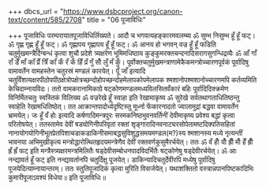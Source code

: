 +++
dbcs_url = "https://www.dsbcproject.org/canon-text/content/585/2708"
title = "06 पूजाविधिः"

+++
पूजाविधिः
परम्परायातपूजाविधिर्लिख्यते। आदौ च भगवत्यहङ्कारमवलम्ब्य ॐ सुम्भ निसुम्भ हूँ हूँ फट्। ॐ गृह्ण गृह्ण हूँ हूँ फट्। ॐ गृह्णापय गृह्णापय हूँ हूँ फट्। ॐ आनय हो भगवन् वज्र हूँ हूँ फडिति चतुर्मुखमन्त्रैर्दिग्बन्धं कृत्वा शुचौ प्रदेशे त्र्यक्षरेण भूमिमधिष्ठाय कुङ्कुमरक्तचन्दनादिसरागसुगन्धिद्रव्यैः ॐ आँ गाँ राँ डेँ माँ काँ प्रेँ त्रिँ काँ कँ रँ कँ हिँ प्रँ गुँ सोँ लुँ मँ कुँ। पूर्वोक्तचतुर्मुखमन्त्राणामेकैकमन्त्रोच्चारणपूर्वकं पूर्वादिषु वामावर्तेन वामहस्तेन चतुरस्रं मण्डलं कारयेत्। पूँ जाँ इत्यादि चतुर्विंशत्यक्षरपीठोपपीठक्षेत्रोपक्षेत्रच्छन्दोहोपच्छन्दोहमेलापकोपमेलापक श्मशानोपश्मशानोच्चारणमपि कर्तव्यमिति केचिदाम्नायविदः। ततो वामकरानामिकाग्रे षट्कोणमण्डलमध्यविलसितवँकारं बहिः पूर्वादिदिक्क्रमेण विनिर्मितचतुः स्वस्तिकं विलिख्य ॐ वज्ररेखे हूँ स्वाहा इति रेखामाकृष्य ॐ सुरेखे सर्वतथागताधितिष्ठन्तु स्वाहेति रेखामधितिष्ठेत्। तत आक्रान्तपादोर्ध्वदृष्टिस्तु मूर्ध्ना फेंकारनादतो ज्वालामुद्रां बद्धवा वामावर्तेन भ्रामयेत्। जः हूँ वँ होः इत्यादि कर्षणादिमन्त्रपुरः सरमकनिष्ठभुवनवर्तिनीं देवीमाकृष्य प्रवेश्य बद्धां कृत्वा परितोषयेत्। ततस्तामेव देवीं षड्योगिनीपरिवृतां रक्तां शृङ्गारादिनवनाट्यरसोपेतामष्टदिक्पतिसहितां नानायोगयोगिनीभूतप्रेतपिशाचडाकडाकिनीसमाबद्धसुविशुद्धसमयमण्डल(म?)स्य श्मशानस्य मध्ये नृत्यन्तीं भावनया अभिमुखीकृत्य मन्त्रोद्धारोत्थितहृदयमन्त्रेणैव देवीं रक्तवर्णकुसुमैरर्चयेत्। ततः ॐ वँ होँ योँ ह्रीँ मोँ हेँ ह्रीँ ह्रँ ह्रँ फट् इति मन्त्रैस्त्र्यक्षरमन्त्रमिलितैः षड्देवीसम्बोधनपादविदर्भितैः षट्कोणेषु षड्देवीरर्चयेत्। ॐ आः नन्द्यावर्त हूँ फट् इति नन्द्यावर्तानपि चतुर्दिक्षु पूजयेत्। डाकिन्यादिचतुर्देवीरपि मध्येषु पूर्वादिषु पूजयेदित्याम्नायान्तरम्। ततः स्तुतिपूजादिकं कृत्वा मुरिति विसर्जयेत्। यथाशक्तितो वस्त्रान्नपानपिष्टकादिभिः कुमारीपूजाऽवश्यं विधेया॥
इति पूजाविधिः॥
